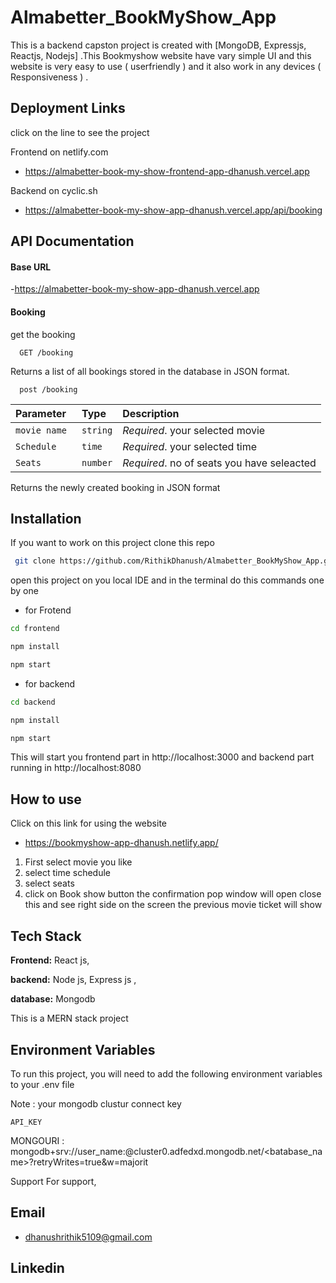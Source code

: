 # Almabetter_BookMyShow_App
This is a backend capston project is created with [MongoDB, Expressjs, Reactjs, Nodejs] .This Bookmyshow website have vary simple UI and this website is very easy to use ( userfriendly ) and it also work in any devices ( Responsiveness ) .

## Deployment Links

click on the line to see the project 

Frontend on netlify.com
 - https://almabetter-book-my-show-frontend-app-dhanush.vercel.app

Backend on cyclic.sh

 - https://almabetter-book-my-show-app-dhanush.vercel.app/api/booking

 ## API Documentation

#### Base URL

-https://almabetter-book-my-show-app-dhanush.vercel.app

#### Booking
get  the booking

```http
  GET /booking
```
Returns a list of all bookings stored in the database in JSON format.

```http
  post /booking
```

| Parameter | Type     | Description                |
| :-------- | :------- | :------------------------- |
| `movie name ` | `string` | *Required*. your selected movie |
| `Schedule ` | `time` | *Required*. your selected time|
| `Seats ` | `number` | *Required*. no of seats you have seleacted|

Returns the newly created booking in JSON format


## Installation

If you want to work on this project clone this repo 
```bash
 git clone https://github.com/RithikDhanush/Almabetter_BookMyShow_App.git
```

open this project on you local IDE  and in the terminal do this commands one by one 
 - for Frotend
```bash
cd frontend

npm install

npm start
```
 - for backend 
 ```bash
cd backend

npm install

npm start 
 ```
 This will start you frontend part in http://localhost:3000 and backend part running in http://localhost:8080 

    
## How to use

Click on this link for using the website
 - https://bookmyshow-app-dhanush.netlify.app/
 1) First select movie you like 
 2) select time schedule 
 3) select seats
 4) click on Book show button the confirmation pop window will open close this and see right side on the screen the previous movie ticket will show 
 


## Tech Stack

**Frontend:** React js, 

**backend:** Node js, Express js , 

**database:** Mongodb

This is a MERN stack project  


## Environment Variables

To run this project, you will need to add the following environment variables to your .env file

Note : your mongodb clustur connect key 

`API_KEY`

 MONGOURI : mongodb+srv://user_name:<password>@cluster0.adfedxd.mongodb.net/<batabase_name>?retryWrites=true&w=majorit

Support
For support, 
## Email
- dhanushrithik5109@gmail.com
  
## Linkedin
